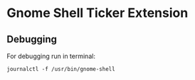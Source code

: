# Gnome Shell Ticker Extension


## Debugging ### 
For debugging run in terminal:
```
journalctl -f /usr/bin/gnome-shell
```

